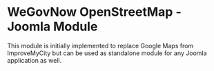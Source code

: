 # WeGovNow OpenStreetMap - Joomla Module

This module is initially implemented to replace Google Maps from ImproveMyCity but can be used as standalone module for any Joomla application as well.

